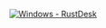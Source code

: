 [![Windows - RustDesk](https://github.com/FranshyCarvajal/Vps/actions/workflows/Windows%2010.yml/badge.svg)](https://github.com/FranshyCarvajal/Vps/actions/workflows/Windows%2010.yml)
